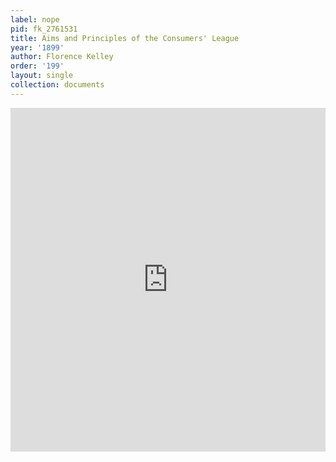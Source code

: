 ```yaml
---
label: nope
pid: fk_2761531
title: Aims and Principles of the Consumers' League
year: '1899'
author: Florence Kelley
order: '199'
layout: single
collection: documents
---
```

<iframe src="https://northwestern.app.box.com/embed/s/thf3dbt4gnej0kx1bajuxbhbj4n2y7xs?sortColumn=date&view=list" width="100%" height="550" frameborder="0" allowfullscreen webkitallowfullscreen msallowfullscreen></iframe>
